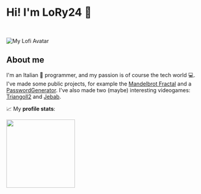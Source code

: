 # Hi! I'm **LoRy24** 👋

<br>

![My Lofi Avatar](https://github.com/LoRy24/LoRy24/blob/main/LoRy24Badge.png)

## About me

I'm an Italian 🍕 programmer, and my passion is of course the tech world 💻. I've made some public projects, for example the [Mandelbrot Fractal](https://github.com/LoRy24/MandelbrotSet) and a [PasswordGenerator](https://github.com/LoRy24/PasswordGenerator). 
I've also made two (maybe) interesting videogames: [Triangoll2](https://github.com/LoRy24/Triangoll2) and [Jebab](https://github.com/LoRy24/Jebab).

📈 My **profile stats**:

<img height="180em" src="https://github-readme-stats.vercel.app/api?username=LoRy24&show_icons=true&hide_border=true&&count_private=true&include_all_commits=true" />
